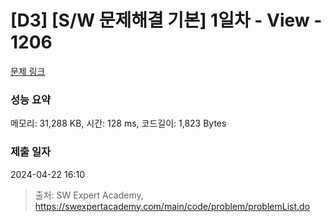 # [D3] [S/W 문제해결 기본] 1일차 - View - 1206 

[문제 링크](https://swexpertacademy.com/main/code/problem/problemDetail.do?contestProbId=AV134DPqAA8CFAYh) 

### 성능 요약

메모리: 31,288 KB, 시간: 128 ms, 코드길이: 1,823 Bytes

### 제출 일자

2024-04-22 16:10



> 출처: SW Expert Academy, https://swexpertacademy.com/main/code/problem/problemList.do